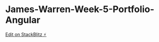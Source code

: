 # James-Warren-Week-5-Portfolio-Angular

[Edit on StackBlitz ⚡️](https://stackblitz.com/edit/angular-ub7gy3)
